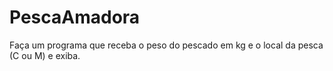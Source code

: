 # PescaAmadora
 Faça um programa que receba o peso do pescado em kg e o local da pesca (C ou M) e exiba.
